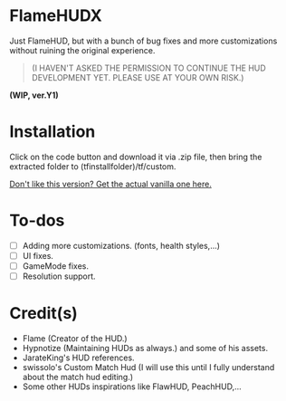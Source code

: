 # FlameHUDX
Just FlameHUD, but with a bunch of bug fixes and more customizations without ruining the original experience.
>(I HAVEN'T ASKED THE PERMISSION TO CONTINUE THE HUD DEVELOPMENT YET. PLEASE USE AT YOUR OWN RISK.)

**(WIP, ver.Y1)**

# Installation
Click on the code button and download it via .zip file, then bring the extracted folder to (tfinstallfolder)/tf/custom.

[Don't like this version? Get the actual vanilla one here.](https://huds.tf/site/s-Flame-Hud)

# To-dos
- [ ] Adding more customizations. (fonts, health styles,...)
- [ ] UI fixes.
- [ ] GameMode fixes.
- [ ] Resolution support.

# Credit(s)
- Flame (Creator of the HUD.)
- Hypnotize (Maintaining HUDs as always.) and some of his assets.
- JarateKing's HUD references.
- swissolo's Custom Match Hud (I will use this until I fully understand about the match hud editing.)
- Some other HUDs inspirations like FlawHUD, PeachHUD,...
